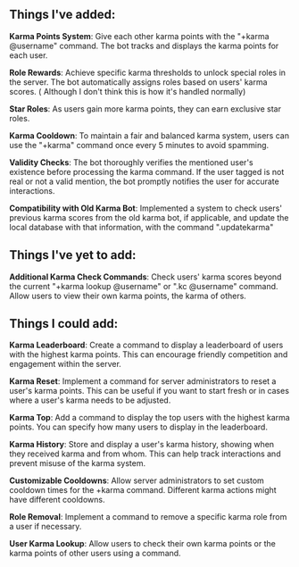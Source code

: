 ## **Things I've added:**

**Karma Points System**:  Give each other karma points with the "+karma @username" command. The bot tracks and displays the karma points for each user.

**Role Rewards**: Achieve specific karma thresholds to unlock special roles in the server. The bot automatically assigns roles based on users' karma scores. ( Although I don't think this is how it's handled normally)

**Star Roles**: As users gain more karma points, they can earn exclusive star roles.

**Karma Cooldown**: To maintain a fair and balanced karma system, users can use the "+karma" command once every 5 minutes to avoid spamming.

**Validity Checks**: The bot thoroughly verifies the mentioned user's existence before processing the karma command. If the user tagged is not real or not a valid mention, the bot promptly notifies the user for accurate interactions.

**Compatibility with Old Karma Bot**: Implemented a system to check users' previous karma scores from the old karma bot, if applicable, and update the local database with that information, with the command ".updatekarma"

## **Things I've yet to add**:



**Additional Karma Check Commands**: Check users' karma scores beyond the current "+karma lookup @username" or ".kc @username" command. Allow users to view their own karma points, the karma of others.


## **Things I could add:**

**Karma Leaderboard**: Create a command to display a leaderboard of users with the highest karma points. This can encourage friendly competition and engagement within the server.

**Karma Reset**: Implement a command for server administrators to reset a user's karma points. This can be useful if you want to start fresh or in cases where a user's karma needs to be adjusted.

**Karma Top**: Add a command to display the top users with the highest karma points. You can specify how many users to display in the leaderboard.

**Karma History**: Store and display a user's karma history, showing when they received karma and from whom. This can help track interactions and prevent misuse of the karma system.

**Customizable Cooldowns**: Allow server administrators to set custom cooldown times for the +karma command. Different karma actions might have different cooldowns.

**Role Removal**: Implement a command to remove a specific karma role from a user if necessary.

**User Karma Lookup**: Allow users to check their own karma points or the karma points of other users using a command.

